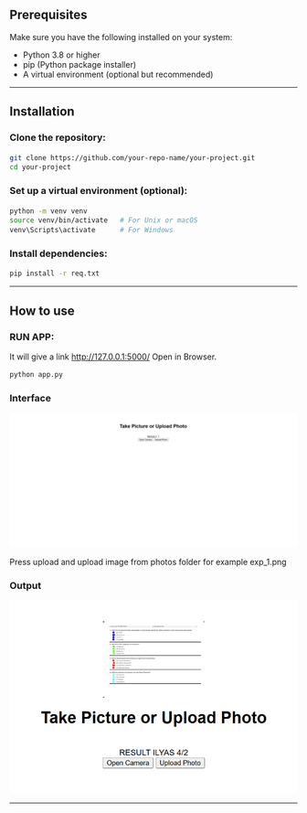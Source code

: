 ## Prerequisites

Make sure you have the following installed on your system:

- Python 3.8 or higher
- pip (Python package installer)
- A virtual environment (optional but recommended)

---

## Installation

### Clone the repository:
```bash
git clone https://github.com/your-repo-name/your-project.git
cd your-project
```

### Set up a virtual environment (optional):
```bash
python -m venv venv
source venv/bin/activate   # For Unix or macOS
venv\Scripts\activate      # For Windows
```

### Install dependencies:
```bash
pip install -r req.txt
```
---

## How to use

### RUN APP:
It will give a link http://127.0.0.1:5000/ Open in Browser.
```bash
python app.py
```

### Interface
![Interface Image](photos/interface.png)

Press upload and upload image from photos folder for example exp_1.png

### Output

![Output Image](photos/output.png)

---

###

